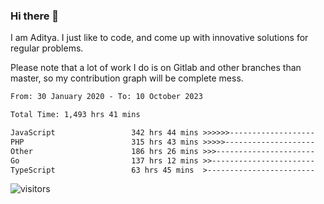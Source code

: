 ### Hi there 👋

I am Aditya. I just like to code, and come up with innovative solutions for regular problems.

Please note that a lot of work I do is on Gitlab and other branches than master, so my contribution graph will be complete mess.

<!--START_SECTION:waka-->

```txt
From: 30 January 2020 - To: 10 October 2023

Total Time: 1,493 hrs 41 mins

JavaScript                 342 hrs 44 mins >>>>>>-------------------   22.95 %
PHP                        315 hrs 43 mins >>>>>--------------------   21.14 %
Other                      186 hrs 26 mins >>>----------------------   12.48 %
Go                         137 hrs 12 mins >>-----------------------   09.19 %
TypeScript                 63 hrs 45 mins  >------------------------   04.27 %
```

<!--END_SECTION:waka-->

![visitors](https://visitor-badge.glitch.me/badge?page_id=BrainBuzzer.visitor-badge&left_color=green&right_color=red)
